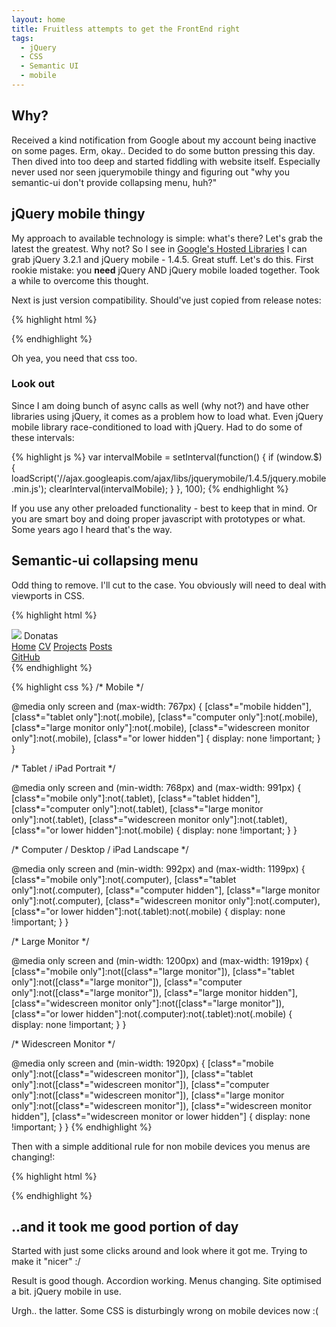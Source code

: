 ```yaml
---
layout: home
title: Fruitless attempts to get the FrontEnd right
tags:
  - jQuery
  - CSS
  - Semantic UI
  - mobile
---
```


## Why?
Received a kind notification from Google about my account being inactive on some pages. Erm, okay..
Decided to do some button pressing this day.
Then dived into too deep and started fiddling with website itself.
Especially never used nor seen jquerymobile thingy and figuring out "why you semantic-ui don't provide collapsing menu, huh?"

## jQuery mobile thingy

My approach to available technology is simple: what's there? Let's grab the latest the greatest. Why not?
So I see in [Google's Hosted Libraries](https://developers.google.com/speed/libraries/) I can grab jQuery 3.2.1 and jQuery mobile - 1.4.5.
Great stuff. Let's do this. First rookie mistake: you **need** jQuery AND jQuery mobile loaded together. Took a while to overcome this thought.

Next is just version compatibility. Should've just copied from release notes:

{% highlight html %}
<link rel="stylesheet" href="//ajax.googleapis.com/ajax/libs/jquerymobile/1.4.5/jquery.mobile.min.css">
<script src="//ajax.googleapis.com/ajax/libs/jquery/1.11.1/jquery.min.js"></script>
<script src="//ajax.googleapis.com/ajax/libs/jquerymobile/1.4.5/jquery.mobile.min.js"></script>
{% endhighlight %}

Oh yea, you need that css too.

### Look out

Since I am doing bunch of async calls as well (why not?) and have other libraries using jQuery, it comes as a problem how to load what.
Even jQuery mobile library race-conditioned to load with jQuery. Had to do some of these intervals:

{% highlight js %}
var intervalMobile = setInterval(function() {
  if (window.$) {
    loadScript('//ajax.googleapis.com/ajax/libs/jquerymobile/1.4.5/jquery.mobile.min.js');
    clearInterval(intervalMobile);
  }
}, 100);
{% endhighlight %}

If you use any other preloaded functionality - best to keep that in mind.
Or you are smart boy and doing proper javascript with prototypes or what. Some years ago I heard that's the way.

## Semantic-ui collapsing menu

Odd thing to remove. I'll cut to the case. You obviously will need to deal with viewports in CSS.

{% highlight html %}
<div class="ui inverted vertical accordion borderless menu mobile only">
  <div class="item">
    <a class="title">
      <i class="dropdown icon"></i>
      <img class="ui avatar image" rel="shortcut icon" src="/assets/favicon.ico"/>
      <span>Donatas</span>
    </a>
    <div class="content">
      <a class="{% if include.active == "index.html" %}active {% endif %}item" href="{% link index.html %}">Home</a>
      <a class="{% if include.active == "cv.html" %}active {% endif %}item" href="{% link cv.html %}">CV</a>
      <a class="{% if include.active == "projects.html" %}active {% endif %}item" href="{% link projects.html %}">Projects</a>
      <a class="{% if include.active == "posts.html" or include.activeExtra == "_post" %}active {% endif %}item" href="{% link posts.html %}">Posts</a>
    </div>
  </div>
  <div class="item">
    <a class="ui primary button" href="//github.com/doncem" target="_blank">GitHub</a>
  </div>
</div>
{% endhighlight %}

{% highlight css %}
/* Mobile */

@media only screen and (max-width: 767px) {
  [class*="mobile hidden"],
  [class*="tablet only"]:not(.mobile),
  [class*="computer only"]:not(.mobile),
  [class*="large monitor only"]:not(.mobile),
  [class*="widescreen monitor only"]:not(.mobile),
  [class*="or lower hidden"] {
    display: none !important;
  }
}


/* Tablet / iPad Portrait */

@media only screen and (min-width: 768px) and (max-width: 991px) {
  [class*="mobile only"]:not(.tablet),
  [class*="tablet hidden"],
  [class*="computer only"]:not(.tablet),
  [class*="large monitor only"]:not(.tablet),
  [class*="widescreen monitor only"]:not(.tablet),
  [class*="or lower hidden"]:not(.mobile) {
    display: none !important;
  }
}


/* Computer / Desktop / iPad Landscape */

@media only screen and (min-width: 992px) and (max-width: 1199px) {
  [class*="mobile only"]:not(.computer),
  [class*="tablet only"]:not(.computer),
  [class*="computer hidden"],
  [class*="large monitor only"]:not(.computer),
  [class*="widescreen monitor only"]:not(.computer),
  [class*="or lower hidden"]:not(.tablet):not(.mobile) {
    display: none !important;
  }
}


/* Large Monitor */

@media only screen and (min-width: 1200px) and (max-width: 1919px) {
  [class*="mobile only"]:not([class*="large monitor"]),
  [class*="tablet only"]:not([class*="large monitor"]),
  [class*="computer only"]:not([class*="large monitor"]),
  [class*="large monitor hidden"],
  [class*="widescreen monitor only"]:not([class*="large monitor"]),
  [class*="or lower hidden"]:not(.computer):not(.tablet):not(.mobile) {
    display: none !important;
  }
}


/* Widescreen Monitor */

@media only screen and (min-width: 1920px) {
  [class*="mobile only"]:not([class*="widescreen monitor"]),
  [class*="tablet only"]:not([class*="widescreen monitor"]),
  [class*="computer only"]:not([class*="widescreen monitor"]),
  [class*="large monitor only"]:not([class*="widescreen monitor"]),
  [class*="widescreen monitor hidden"],
  [class*="widescreen monitor or lower hidden"] {
    display: none !important;
  }
}
{% endhighlight %}

Then with a simple additional rule for non mobile devices you menus are changing!:

{% highlight html %}
<div class="ui inverted stackable container menu mobile or lower hidden">
{% endhighlight %}

## ..and it took me good portion of day

Started with just some clicks around and look where it got me. Trying to make it "nicer" :/

Result is good though. Accordion working. Menus changing. Site optimised a bit. jQuery mobile in use.

Urgh.. the latter. Some CSS is disturbingly wrong on mobile devices now :(
